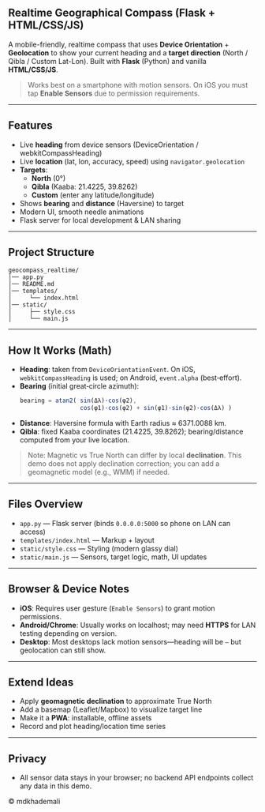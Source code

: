 ## Realtime Geographical Compass (Flask + HTML/CSS/JS)

A mobile-friendly, realtime compass that uses **Device Orientation** + **Geolocation** to show your current heading and a **target direction** (North / Qibla / Custom Lat-Lon). Built with **Flask** (Python) and vanilla **HTML/CSS/JS**.

> Works best on a smartphone with motion sensors. On iOS you must tap **Enable Sensors** due to permission requirements.

---

## Features
- Live **heading** from device sensors (DeviceOrientation / webkitCompassHeading)
- Live **location** (lat, lon, accuracy, speed) using `navigator.geolocation`
- **Targets**:
  - **North** (0°)
  - **Qibla** (Kaaba: 21.4225, 39.8262)
  - **Custom** (enter any latitude/longitude)
- Shows **bearing** and **distance** (Haversine) to target
- Modern UI, smooth needle animations
- Flask server for local development & LAN sharing

---

## Project Structure
```
geocompass_realtime/
│── app.py
│── README.md
│── templates/
│     └── index.html
│── static/
│     ├── style.css
│     └── main.js
```
---

## How It Works (Math)
- **Heading**: taken from `DeviceOrientationEvent`. On iOS, `webkitCompassHeading` is used; on Android, `event.alpha` (best‑effort).
- **Bearing** (initial great‑circle azimuth):
  ```js
  bearing = atan2( sin(Δλ)·cos(φ2),
                   cos(φ1)·cos(φ2) + sin(φ1)·sin(φ2)·cos(Δλ) )
  ```
- **Distance**: Haversine formula with Earth radius ≈ 6371.0088 km.
- **Qibla**: fixed Kaaba coordinates (21.4225, 39.8262); bearing/distance computed from your live location.

> Note: Magnetic vs True North can differ by local **declination**. This demo does not apply declination correction; you can add a geomagnetic model (e.g., WMM) if needed.

---

## Files Overview
- `app.py` — Flask server (binds `0.0.0.0:5000` so phone on LAN can access)
- `templates/index.html` — Markup + layout
- `static/style.css` — Styling (modern glassy dial)
- `static/main.js` — Sensors, target logic, math, UI updates

---

## Browser & Device Notes
- **iOS**: Requires user gesture (`Enable Sensors`) to grant motion permissions.
- **Android/Chrome**: Usually works on localhost; may need **HTTPS** for LAN testing depending on version.
- **Desktop**: Most desktops lack motion sensors—heading will be `—` but geolocation can still show.

---

## Extend Ideas
- Apply **geomagnetic declination** to approximate True North
- Add a basemap (Leaflet/Mapbox) to visualize target line
- Make it a **PWA**: installable, offline assets
- Record and plot heading/location time series

---

## Privacy
- All sensor data stays in your browser; no backend API endpoints collect any data in this demo.


© mdkhademali